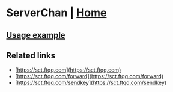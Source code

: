 # ServerChan | [Home](./../../)

## [Usage example](./../../tests/ServerChan/ClientTest.php)

## Related links

* [https://sct.ftqq.com](https://sct.ftqq.com)
* [https://sct.ftqq.com/forward](https://sct.ftqq.com/forward)
* [https://sct.ftqq.com/sendkey](https://sct.ftqq.com/sendkey)
